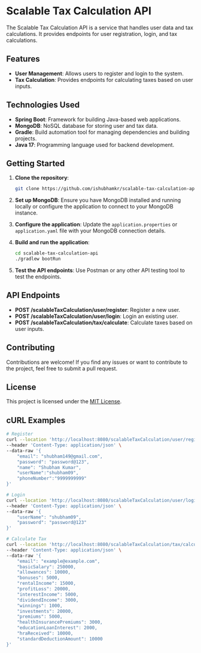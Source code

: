 # Scalable Tax Calculation API

The Scalable Tax Calculation API is a service that handles user data and tax calculations. It provides endpoints for user registration, login, and tax calculations.

## Features

- **User Management**: Allows users to register and login to the system.
- **Tax Calculation**: Provides endpoints for calculating taxes based on user inputs.

## Technologies Used

- **Spring Boot**: Framework for building Java-based web applications.
- **MongoDB**: NoSQL database for storing user and tax data.
- **Gradle**: Build automation tool for managing dependencies and building projects.
- **Java 17**: Programming language used for backend development.

## Getting Started

1. **Clone the repository**:

    ```bash
    git clone https://github.com/ishubhamkr/scalable-tax-calculation-api.git
    ```

2. **Set up MongoDB**: Ensure you have MongoDB installed and running locally or configure the application to connect to your MongoDB instance.

3. **Configure the application**: Update the `application.properties` or `application.yaml` file with your MongoDB connection details.

4. **Build and run the application**:

    ```bash
    cd scalable-tax-calculation-api
    ./gradlew bootRun
    ```

5. **Test the API endpoints**: Use Postman or any other API testing tool to test the endpoints.

## API Endpoints

- **POST /scalableTaxCalculation/user/register**: Register a new user.
- **POST /scalableTaxCalculation/user/login**: Login an existing user.
- **POST /scalableTaxCalculation/tax/calculate**: Calculate taxes based on user inputs.

## Contributing

Contributions are welcome! If you find any issues or want to contribute to the project, feel free to submit a pull request.

## License

This project is licensed under the [MIT License](LICENSE).

## cURL Examples

```bash
# Register
curl --location 'http://localhost:8080/scalableTaxCalculation/user/register' \
--header 'Content-Type: application/json' \
--data-raw '{
    "email": "shubham149@gmail.com",
    "password": "password@123",
    "name": "Shubham Kumar",
    "userName":"shubham09",
    "phoneNumber":"9999999999"
}'

# Login
curl --location 'http://localhost:8080/scalableTaxCalculation/user/login' \
--header 'Content-Type: application/json' \
--data-raw '{
    "userName": "shubham09",
    "password": "password@123"
}'

# Calculate Tax
curl --location 'http://localhost:8080/scalableTaxCalculation/tax/calculate' \
--header 'Content-Type: application/json' \
--data-raw '{
    "email": "example@example.com",
    "basicSalary": 250000,
    "allowances": 10000,
    "bonuses": 5000,
    "rentalIncome": 15000,
    "profitLoss": 20000,
    "interestIncome": 5000,
    "dividendIncome": 3000,
    "winnings": 1000,
    "investments": 20000,
    "premiums": 5000,
    "healthInsurancePremiums": 3000,
    "educationLoanInterest": 2000,
    "hraReceived": 10000,
    "standardDeductionAmount": 10000
}'
